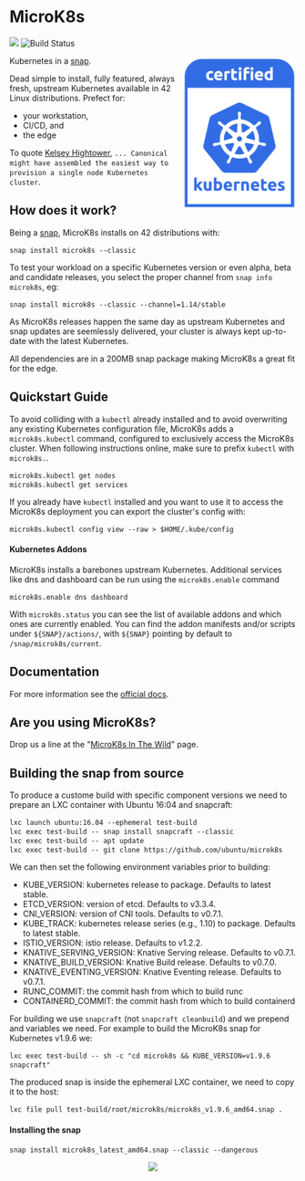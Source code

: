 # MicroK8s

![](https://img.shields.io/badge/Kubernetes-1.15-326de6.svg) ![Build Status](https://travis-ci.org/ubuntu/microk8s.svg?branch=master)

<img src="/docs/images/certified_kubernetes_color-222x300.png" align="right" width="200px">Kubernetes in a [snap](https://snapcraft.io/).

Dead simple to install, fully featured, always fresh, upstream Kubernetes available in 42 Linux distributions. Prefect for:

- your workstation,
- CI/CD, and
- the edge

To quote [Kelsey Hightower](https://twitter.com/kelseyhightower/status/1120834594138406912), `... Canonical might have assembled the easiest way to provision a single node Kubernetes cluster`.

## How does it work?

Being a [snap](https://snapcraft.io/microk8s), MicroK8s installs on 42 distributions with:

```
snap install microk8s --classic
```

To test your workload on a specific Kubernetes version or even alpha, beta and candidate releases, you select the proper channel from `snap info microk8s`, eg:
```
snap install microk8s --classic --channel=1.14/stable
```

As MicroK8s releases happen the same day as upstream Kubernetes and snap updates are seemlessly delivered, your cluster is always kept up-to-date with the latest Kubernetes.

All dependencies are in a 200MB snap package making MicroK8s a great fit for the edge.


## Quickstart Guide

To avoid colliding with a `kubectl` already installed and to avoid overwriting any existing Kubernetes configuration file, MicroK8s adds a `microk8s.kubectl` command, configured to exclusively access the MicroK8s cluster. When following instructions online, make sure to prefix `kubectl` with `microk8s.`.

```
microk8s.kubectl get nodes
microk8s.kubectl get services
```

If you already have `kubectl` installed and you want to use it to access the MicroK8s deployment you can export the cluster's config with:

```
microk8s.kubectl config view --raw > $HOME/.kube/config
```

#### Kubernetes Addons

MicroK8s installs a barebones upstream Kubernetes. Additional services like dns and dashboard can be run using the `microk8s.enable` command

```
microk8s.enable dns dashboard
```


With `microk8s.status` you can see the list of available addons and which ones are currently enabled. You can find the addon manifests and/or scripts under `${SNAP}/actions/`, with `${SNAP}` pointing by default to `/snap/microk8s/current`.

## Documentation

For more information see the [official docs](https://microk8s.io/docs/).


## Are you using MicroK8s?

Drop us a line at the "[MicroK8s In The Wild](docs/community.md)" page.


## Building the snap from source

To produce a custome build with specific component versions we need to prepare an LXC container with Ubuntu 16:04 and snapcraft:
```
lxc launch ubuntu:16.04 --ephemeral test-build
lxc exec test-build -- snap install snapcraft --classic
lxc exec test-build -- apt update
lxc exec test-build -- git clone https://github.com/ubuntu/microk8s
```

We can then set the following environment variables prior to building:
 - KUBE_VERSION: kubernetes release to package. Defaults to latest stable.
 - ETCD_VERSION: version of etcd. Defaults to v3.3.4.
 - CNI_VERSION: version of CNI tools. Defaults to v0.7.1.
 - KUBE_TRACK: kubernetes release series (e.g., 1.10) to package. Defaults to latest stable.
 - ISTIO_VERSION: istio release. Defaults to v1.2.2.
 - KNATIVE_SERVING_VERSION: Knative Serving release. Defaults to v0.7.1.
 - KNATIVE_BUILD_VERSION: Knative Build release. Defaults to v0.7.0.
 - KNATIVE_EVENTING_VERSION: Knative Eventing release. Defaults to v0.7.1.
 - RUNC_COMMIT: the commit hash from which to build runc
 - CONTAINERD_COMMIT: the commit hash from which to build containerd

For building we use `snapcraft` (not `snapcraft cleanbuild`) and we prepend and variables we need. For example to build the MicroK8s snap for Kubernetes v1.9.6 we:
```
lxc exec test-build -- sh -c "cd microk8s && KUBE_VERSION=v1.9.6 snapcraft"
```

The produced snap is inside the ephemeral LXC container, we need to copy it to the host:
```
lxc file pull test-build/root/microk8s/microk8s_v1.9.6_amd64.snap .
```

#### Installing the snap
```
snap install microk8s_latest_amd64.snap --classic --dangerous
```

<p align="center">
  <img src="https://assets.ubuntu.com/v1/9309d097-MicroK8s_SnapStore_icon.svg" width="150px">
</p>
